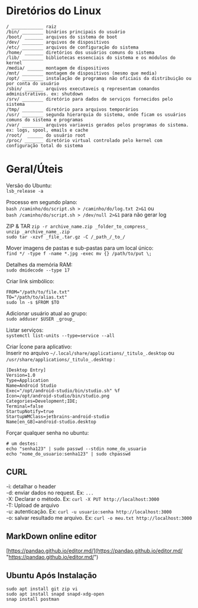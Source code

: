 # Diretórios do Linux

```
/ ____________ raiz  
/bin/ ________ binários principais do usuário  
/boot/ _______ arquivos do sistema de boot  
/dev/ ________ arquivos de dispositivos  
/etc/ ________ arquivos de configuração do sistema  
/home/ _______ diretórios dos usuários comuns do sistema  
/lib/ ________ bibliotecas essenciais do sistema e os módulos do kernel  
/media/ ______ montagem de dispositivos  
/mnt/ ________ montagem de dispositivos (mesmo que media)  
/opt/ ________ instalação de programas não oficiais da distribuição ou por conta do usuário  
/sbin/ _______ arquivos executaveis q representam comandos administrativos. ex: shutdown  
/srv/ ________ diretório para dados de serviços fornecidos pelo sistema  
/tmp/ ________ diretório para arquivos temporários  
/usr/ ________ segunda hierarquia do sistema, onde ficam os usuários comuns do sistema e programas  
/var/ ________ arquivos variaveis gerados pelos programas do sistema. ex: logs, spool, emails e cache  
/root/  ______ do usuário root  
/proc/ _______ diretório virtual controlado pelo kernel com configuração total do sistema  
```

# Geral/Úteis

Versão do Ubuntu:  
`lsb_release -a`  

Processo em segundo plano:  
`bash /caminho/do/script.sh > /caminho/do/log.txt 2>&1` ou  
`bash /caminho/do/script.sh > /dev/null 2>&1` para não gerar log  

ZIP & TAR
`zip -r archive_name.zip _folder_to_compress_`  
`unzip _archive_name_.zip`  
`sudo tar -xzvf _file_.tar.gz -C /_path_/_to_/`  

Mover imagens de pastas e sub-pastas para um local único:  
`find */ -type f -name *.jpg -exec mv {} /path/to/put \;`  

Detalhes da memória RAM:  
`sudo dmidecode --type 17`  

Criar link simbólico:  
```
FROM="/path/to/file.txt"
TO="/path/to/alias.txt"
sudo ln -s $FROM $TO
```

Adicionar usuário atual ao grupo:  
`sudo adduser $USER _group_`  

Listar serviços:  
`systemctl list-units --type=service --all`  

Criar Ícone para aplicativo:  
Inserir no arquivo `~/.local/share/applications/_titulo_.desktop` ou `/usr/share/applications/_titulo_.desktop` :

```
[Desktop Entry]
Version=1.0
Type=Application
Name=Android Studio
Exec="/opt/android-studio/bin/studio.sh" %f
Icon=/opt/android-studio/bin/studio.png
Categories=Development;IDE;
Terminal=false
StartupNotify=true
StartupWMClass=jetbrains-android-studio
Name[en_GB]=android-studio.desktop
```  

Forçar qualquer senha no ubuntu:  
```
# um destes:
echo "senha123" | sudo passwd --stdin nome_do_usuario
echo "nome_do_usuario:senha123" | sudo chpasswd
```

## CURL
-i: detalhar o header  
-d: enviar dados no request. Ex: ` ... `   
-X: Declarar o método. Ex: `curl -X PUT http://localhost:3000`  
-T: Upload de arquivo  
-u: autenticação. Ex: `curl -u usuario:senha http://localhost:3000`  
-o: salvar resultado me arquivo. Ex: `curl -o meu.txt http://localhost:3000`  

## MarkDown online editor
[https://pandao.github.io/editor.md/](https://pandao.github.io/editor.md/ "https://pandao.github.io/editor.md/")

## Ubuntu Após Instalação
```
sudo apt install git zip vi
sudo apt install snapd snapd-xdg-open
snap install postman
```
